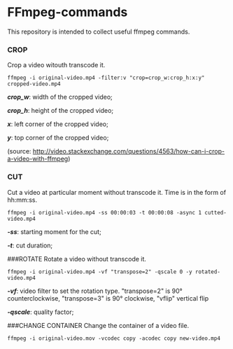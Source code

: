 # FFmpeg-commands
This repository is intended to collect useful ffmpeg commands.


### CROP
Crop a video witouth transcode it.

    ffmpeg -i original-video.mp4 -filter:v "crop=crop_w:crop_h:x:y" cropped-video.mp4

***crop_w***: width of the cropped video;

***crop_h***: height of the cropped video;

***x***: left corner of the cropped video;

***y***: top corner of the cropped video;

(source: http://video.stackexchange.com/questions/4563/how-can-i-crop-a-video-with-ffmpeg)


### CUT
Cut a video at particular moment without transcode it. Time is in the form of hh:mm:ss.

    ffmpeg -i original-video.mp4 -ss 00:00:03 -t 00:00:08 -async 1 cutted-video.mp4

***-ss***: starting moment for the cut;

***-t***: cut duration;


###ROTATE
Rotate a video without transcode it.

    ffmpeg -i original-video.mp4 -vf "transpose=2" -qscale 0 -y rotated-video.mp4

***-vf***: video filter to set the rotation type. "transpose=2" is 90° counterclockwise, "transpose=3" is 90° clockwise, "vflip" vertical flip  

***-qscale***: quality factor;


###CHANGE CONTAINER
Change the container of a video file.

    ffmpeg -i original-video.mov -vcodec copy -acodec copy new-video.mp4
